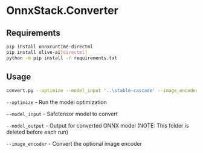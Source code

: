﻿# OnnxStack.Converter

## Requirements
```bash
pip install onnxruntime-directml
pip install olive-ai[directml]
python -m pip install -r requirements.txt
```

## Usage
```bash
convert.py --optimize --model_input '..\stable-cascade' --image_encoder
```
`--optimize`  - Run the model optimization

`--model_input`  - Safetensor model to convert

`--model_output`  - Output for converted ONNX model (NOTE: This folder is deleted before each run)

`--image_encoder`  - Convert the optional image encoder

